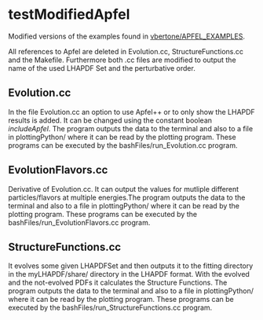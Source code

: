 # testModifiedApfel
Modified versions of the examples found in [vbertone/APFEL_EXAMPLES](https://github.com/vbertone/APFEL_Examples).

All references to Apfel are deleted in Evolution.cc, StructureFunctions.cc and the Makefile. Furthermore both .cc files are modified to output the name of the used LHAPDF Set and the perturbative order.

## Evolution.cc
In the file Evolution.cc an option to use Apfel++ or to only show the LHAPDF results is added. It can be changed using the constant boolean _includeApfel_. The program outputs the data to the terminal and also to a file in plottingPython/ where it can be read by the plotting program. These programs can be executed by the bashFiles/run_Evolution.cc program.

## EvolutionFlavors.cc
Derivative of Evolution.cc. It can output the values for mutliple different particles/flavors at multiple energies.The program outputs the data to the terminal and also to a file in plottingPython/ where it can be read by the plotting program. These programs can be executed by the bashFiles/run_EvolutionFlavors.cc program.

## StructureFunctions.cc
It evolves some given LHAPDFSet and then outputs it to the fitting directory in the myLHAPDF/share/ directory in the LHAPDF format. With the evolved and the not-evolved PDFs it calculates the Structure Functions. The program outputs the data to the terminal and also to a file in plottingPython/ where it can be read by the plotting program. These programs can be executed by the bashFiles/run_StructureFunctions.cc program.
